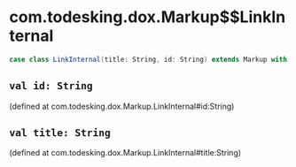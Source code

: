 # com.todesking.dox.Markup$$LinkInternal


```scala
case class LinkInternal(title: String, id: String) extends Markup with Product with Serializable
```


 `val id: String`
------------------

(defined at com.todesking.dox.Markup.LinkInternal#id:String)


 `val title: String`
---------------------

(defined at com.todesking.dox.Markup.LinkInternal#title:String)

